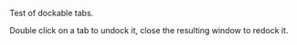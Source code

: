 Test of dockable tabs.

Double click on a tab to undock it, close the resulting window to redock it.
